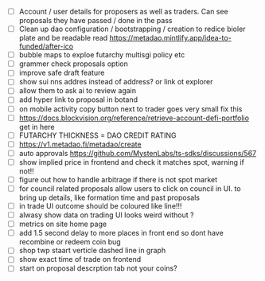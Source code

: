 - [ ] Account / user details for proposers as well as traders. Can see proposals they have passed / done in the pass
- [ ] Clean up dao configuration / bootstrapping / creation to redice bioler plate and be readable
read https://metadao.mintlify.app/idea-to-funded/after-ico
- [ ] bubble maps to exploe futarchy multisgi policy etc
- [ ] grammer check proposals option
- [ ] improve safe draft feature
- [ ] show sui nns addres instead of address? or link ot explorer
- [ ] allow them to ask ai to review again
- [ ] add hyper link to proposal in botand 
- [ ] on mobile activity copy button next to trader goes very small fix this
- [ ] https://docs.blockvision.org/reference/retrieve-account-defi-portfolio
get in here
- [ ] FUTARCHY THICKNESS = DAO CREDIT RATING
- [ ] https://v1.metadao.fi/metadao/create
- [ ] auto approvals https://github.com/MystenLabs/ts-sdks/discussions/567
- [ ] show implied price in frontend and check it matches spot, warning if not!!
- [ ] figure out how to handle arbitrage if there is not spot market
- [ ] for council related proposals allow users to click on council in UI. to bring up details, like formation time and past  proposals
- [ ] in trade UI outcome should be coloured like line!!!
- [ ] alwasy show data on trading UI looks weird without ?
- [ ] metrics on site home page
- [ ] add 1.5 second delay to more places in front end so dont have recombine or redeem coin bug
- [ ] shop twp staart verticle dashed line in graph
- [ ] show exact time of trade on frontend
- [ ] start on proposal descrption tab not your coins?
